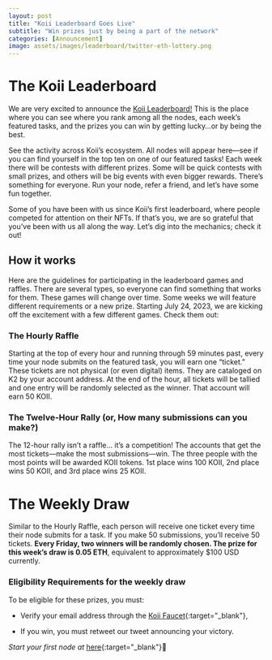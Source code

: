 ```yaml
---
layout: post
title: "Koii Leaderboard Goes Live"
subtitle: "Win prizes just by being a part of the network"
categories: [Announcement]
image: assets/images/leaderboard/twitter-eth-lottery.png
---
```


# The Koii Leaderboard

We are very excited to announce the [Koii Leaderboard!](https://leaderboard.koii.network/) This is the place where you can see where you rank among all the nodes, each week’s featured tasks, and the prizes you can win by getting lucky…or by being the best.

See the activity across Koii’s ecosystem. All nodes will appear here—see if you can find yourself in the top ten on one of our featured tasks! Each week there will be contests with different prizes. Some will be quick contests with small prizes, and others will be big events with even bigger rewards. There’s something for everyone. Run your node, refer a friend, and let’s have some fun together.

 
Some of you have been with us since Koii’s first leaderboard, where people competed for attention on their NFTs. If that’s you, we are so grateful that you’ve been with us all along the way. Let’s dig into the mechanics; check it out!

  

## How it works

Here are the guidelines for participating in the leaderboard games and raffles. There are several types, so everyone can find something that works for them. These games will change over time. Some weeks we will feature different requirements or a new prize. Starting July 24, 2023, we are kicking off the excitement with a few different games. Check them out:

### The Hourly Raffle

Starting at the top of every hour and running through 59 minutes past, every time your node submits on the featured task, you will earn one “ticket.” These tickets are not physical (or even digital) items. They are cataloged on K2 by your account address. At the end of the hour, all tickets will be tallied and one entry will be randomly selected as the winner. That account will earn 50 KOII.

### The Twelve-Hour Rally (or, How many submissions can you make?)

The 12-hour rally isn’t a raffle… it’s a competition! The accounts that get the most tickets—make the most submissions—win. The three people with the most points will be awarded KOII tokens. 1st place wins 100 KOII, 2nd place wins 50 KOII, and 3rd place wins 25 KOII.

  

# The Weekly Draw

Similar to the Hourly Raffle, each person will receive one ticket every time their node submits for a task. If you make 50 submissions, you’ll receive 50 tickets. **Every Friday, two winners will be randomly chosen. The prize for this week’s draw is  0.05 ETH**, equivalent to approximately $100 USD currently.

### Eligibility Requirements for the weekly draw

To be eligible for these prizes, you must:
    
-   Verify your email address through the [Koii Faucet](https://faucet.koii.network/){:target="\_blank"},
    
-   If you win, you must retweet our tweet announcing your victory.

*Start your first node at* [here](https://koii.network/node?&utm_campaign=node&utm_medium=koii&utm_source=blog){:target="\_blank"}🌟